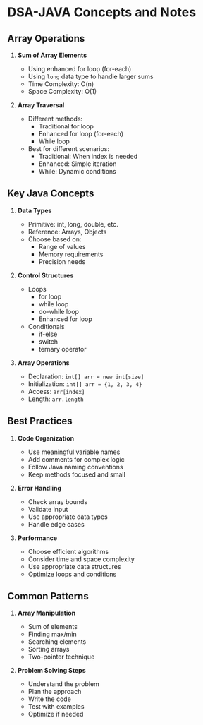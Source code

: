 # DSA-JAVA Concepts and Notes

## Array Operations
1. **Sum of Array Elements**
   - Using enhanced for loop (for-each)
   - Using `long` data type to handle larger sums
   - Time Complexity: O(n)
   - Space Complexity: O(1)

2. **Array Traversal**
   - Different methods:
     - Traditional for loop
     - Enhanced for loop (for-each)
     - While loop
   - Best for different scenarios:
     - Traditional: When index is needed
     - Enhanced: Simple iteration
     - While: Dynamic conditions

## Key Java Concepts
1. **Data Types**
   - Primitive: int, long, double, etc.
   - Reference: Arrays, Objects
   - Choose based on:
     - Range of values
     - Memory requirements
     - Precision needs

2. **Control Structures**
   - Loops
     - for loop
     - while loop
     - do-while loop
     - Enhanced for loop
   - Conditionals
     - if-else
     - switch
     - ternary operator

3. **Array Operations**
   - Declaration: `int[] arr = new int[size]`
   - Initialization: `int[] arr = {1, 2, 3, 4}`
   - Access: `arr[index]`
   - Length: `arr.length`

## Best Practices
1. **Code Organization**
   - Use meaningful variable names
   - Add comments for complex logic
   - Follow Java naming conventions
   - Keep methods focused and small

2. **Error Handling**
   - Check array bounds
   - Validate input
   - Use appropriate data types
   - Handle edge cases

3. **Performance**
   - Choose efficient algorithms
   - Consider time and space complexity
   - Use appropriate data structures
   - Optimize loops and conditions

## Common Patterns
1. **Array Manipulation**
   - Sum of elements
   - Finding max/min
   - Searching elements
   - Sorting arrays
   - Two-pointer technique

2. **Problem Solving Steps**
   - Understand the problem
   - Plan the approach
   - Write the code
   - Test with examples
   - Optimize if needed






